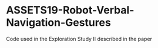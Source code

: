# ASSETS19-Robot-Verbal-Navigation-Gestures
Code used in the Exploration Study II described in the paper

